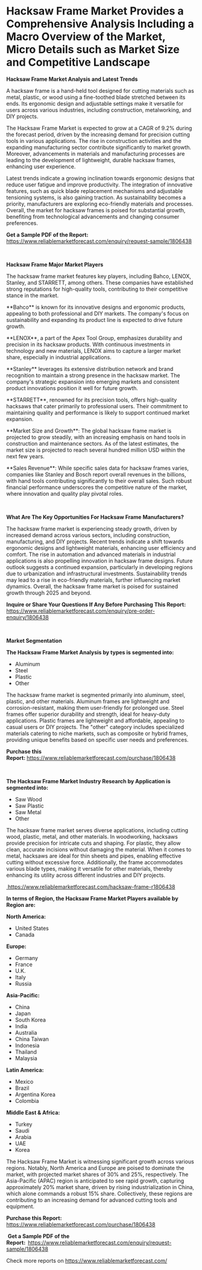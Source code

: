 <p><h1>Hacksaw Frame Market Provides a Comprehensive Analysis Including a Macro Overview of the Market, Micro Details such as Market Size and Competitive Landscape</h1></p><p><strong>Hacksaw Frame Market Analysis and Latest Trends</strong></p>
<p><p>A hacksaw frame is a hand-held tool designed for cutting materials such as metal, plastic, or wood using a fine-toothed blade stretched between its ends. Its ergonomic design and adjustable settings make it versatile for users across various industries, including construction, metalworking, and DIY projects. </p><p>The Hacksaw Frame Market is expected to grow at a CAGR of 9.2% during the forecast period, driven by the increasing demand for precision cutting tools in various applications. The rise in construction activities and the expanding manufacturing sector contribute significantly to market growth. Moreover, advancements in materials and manufacturing processes are leading to the development of lightweight, durable hacksaw frames, enhancing user experience.</p><p>Latest trends indicate a growing inclination towards ergonomic designs that reduce user fatigue and improve productivity. The integration of innovative features, such as quick blade replacement mechanisms and adjustable tensioning systems, is also gaining traction. As sustainability becomes a priority, manufacturers are exploring eco-friendly materials and processes. Overall, the market for hacksaw frames is poised for substantial growth, benefiting from technological advancements and changing consumer preferences.</p></p>
<p><strong>Get a Sample PDF of the Report:&nbsp;</strong> <a href="https://www.reliablemarketforecast.com/enquiry/request-sample/1806438?utm_campaign=1890&utm_medium=2&utm_source=Github&utm_content=ia&utm_term=09042025&utm_id=hacksaw-frame">https://www.reliablemarketforecast.com/enquiry/request-sample/1806438</a></p>
<p>&nbsp;</p>
<p><strong>Hacksaw Frame Major Market Players</strong></p>
<p><p>The hacksaw frame market features key players, including Bahco, LENOX, Stanley, and STARRETT, among others. These companies have established strong reputations for high-quality tools, contributing to their competitive stance in the market.</p><p>**Bahco** is known for its innovative designs and ergonomic products, appealing to both professional and DIY markets. The company's focus on sustainability and expanding its product line is expected to drive future growth.</p><p>**LENOX**, a part of the Apex Tool Group, emphasizes durability and precision in its hacksaw products. With continuous investments in technology and new materials, LENOX aims to capture a larger market share, especially in industrial applications.</p><p>**Stanley** leverages its extensive distribution network and brand recognition to maintain a strong presence in the hacksaw market. The company's strategic expansion into emerging markets and consistent product innovations position it well for future growth.</p><p>**STARRETT**, renowned for its precision tools, offers high-quality hacksaws that cater primarily to professional users. Their commitment to maintaining quality and performance is likely to support continued market expansion.</p><p>**Market Size and Growth**: The global hacksaw frame market is projected to grow steadily, with an increasing emphasis on hand tools in construction and maintenance sectors. As of the latest estimates, the market size is projected to reach several hundred million USD within the next few years.</p><p>**Sales Revenue**: While specific sales data for hacksaw frames varies, companies like Stanley and Bosch report overall revenues in the billions, with hand tools contributing significantly to their overall sales. Such robust financial performance underscores the competitive nature of the market, where innovation and quality play pivotal roles.</p></p>
<p>&nbsp;</p>
<p><strong>What Are The Key Opportunities For Hacksaw Frame Manufacturers?</strong></p>
<p><p>The hacksaw frame market is experiencing steady growth, driven by increased demand across various sectors, including construction, manufacturing, and DIY projects. Recent trends indicate a shift towards ergonomic designs and lightweight materials, enhancing user efficiency and comfort. The rise in automation and advanced materials in industrial applications is also propelling innovation in hacksaw frame designs. Future outlook suggests a continued expansion, particularly in developing regions due to urbanization and infrastructural investments. Sustainability trends may lead to a rise in eco-friendly materials, further influencing market dynamics. Overall, the hacksaw frame market is poised for sustained growth through 2025 and beyond.</p></p>
<p><strong>Inquire or Share Your Questions If Any Before Purchasing This Report:</strong> <a href="https://www.reliablemarketforecast.com/enquiry/pre-order-enquiry/1806438?utm_campaign=1890&utm_medium=2&utm_source=Github&utm_content=ia&utm_term=09042025&utm_id=hacksaw-frame">https://www.reliablemarketforecast.com/enquiry/pre-order-enquiry/1806438</a></p>
<p>&nbsp;</p>
<p><strong>Market Segmentation</strong></p>
<p><strong>The Hacksaw Frame Market Analysis by types is segmented into:</strong></p>
<p><ul><li>Aluminum</li><li>Steel</li><li>Plastic</li><li>Other</li></ul></p>
<p><p>The hacksaw frame market is segmented primarily into aluminum, steel, plastic, and other materials. Aluminum frames are lightweight and corrosion-resistant, making them user-friendly for prolonged use. Steel frames offer superior durability and strength, ideal for heavy-duty applications. Plastic frames are lightweight and affordable, appealing to casual users or DIY projects. The "other" category includes specialized materials catering to niche markets, such as composite or hybrid frames, providing unique benefits based on specific user needs and preferences.</p></p>
<p><strong>Purchase this Report:&nbsp;</strong><a href="https://www.reliablemarketforecast.com/purchase/1806438?utm_campaign=1890&utm_medium=2&utm_source=Github&utm_content=ia&utm_term=09042025&utm_id=hacksaw-frame">https://www.reliablemarketforecast.com/purchase/1806438</a></p>
<p>&nbsp;</p>
<p><strong>The Hacksaw Frame Market Industry Research by Application is segmented into:</strong></p>
<p><ul><li>Saw Wood</li><li>Saw Plastic</li><li>Saw Metal</li><li>Other</li></ul></p>
<p><p>The hacksaw frame market serves diverse applications, including cutting wood, plastic, metal, and other materials. In woodworking, hacksaws provide precision for intricate cuts and shaping. For plastic, they allow clean, accurate incisions without damaging the material. When it comes to metal, hacksaws are ideal for thin sheets and pipes, enabling effective cutting without excessive force. Additionally, the frame accommodates various blade types, making it versatile for other materials, thereby enhancing its utility across different industries and DIY projects.</p></p>
<p><a href="https://www.reliablemarketforecast.com/hacksaw-frame-r1806438?utm_campaign=1890&utm_medium=2&utm_source=Github&utm_content=ia&utm_term=09042025&utm_id=hacksaw-frame">&nbsp;https://www.reliablemarketforecast.com/hacksaw-frame-r1806438</a></p>
<p><strong>In terms of Region, the Hacksaw Frame Market Players available by Region are:</strong></p>
<p>
    <p> <strong> North America: </strong>
        <ul>
            <li>United States</li>
            <li>Canada</li>
        </ul>
        </p> 
    <p> <strong> Europe: </strong>
        <ul>
            <li>Germany</li>
            <li>France</li>
            <li>U.K.</li>
            <li>Italy</li>
            <li>Russia</li>
        </ul>
        </p> 
    <p> <strong> Asia-Pacific: </strong>
        <ul>
            <li>China</li>
            <li>Japan</li>
            <li>South Korea</li>
            <li>India</li>
            <li>Australia</li>
            <li>China Taiwan</li>
            <li>Indonesia</li>
            <li>Thailand</li>
            <li>Malaysia</li>
        </ul>
        </p> 
    <p> <strong> Latin America: </strong>
        <ul>
            <li>Mexico</li>
            <li>Brazil</li>
            <li>Argentina Korea</li>
            <li>Colombia</li>
        </ul>
        </p> 
    <p> <strong> Middle East & Africa: </strong>
        <ul>
            <li>Turkey</li>
            <li>Saudi</li>
            <li>Arabia</li>
            <li>UAE</li>
            <li>Korea</li>
        </ul>
    </p>
    </p>
<p><p>The Hacksaw Frame Market is witnessing significant growth across various regions. Notably, North America and Europe are poised to dominate the market, with projected market shares of 30% and 25%, respectively. The Asia-Pacific (APAC) region is anticipated to see rapid growth, capturing approximately 20% market share, driven by rising industrialization in China, which alone commands a robust 15% share. Collectively, these regions are contributing to an increasing demand for advanced cutting tools and equipment.</p></p>
<p><strong>Purchase this Report: </strong><a href="https://www.reliablemarketforecast.com/purchase/1806438?utm_campaign=1890&utm_medium=2&utm_source=Github&utm_content=ia&utm_term=09042025&utm_id=hacksaw-frame">https://www.reliablemarketforecast.com/purchase/1806438</a></p>
<p>&nbsp;<strong>Get a Sample PDF of the Report:&nbsp;&nbsp;</strong><a href="https://www.reliablemarketforecast.com/enquiry/request-sample/1806438?utm_campaign=1890&utm_medium=2&utm_source=Github&utm_content=ia&utm_term=09042025&utm_id=hacksaw-frame">https://www.reliablemarketforecast.com/enquiry/request-sample/1806438</a></p>
<p><strong></strong></p>
<p>Check more reports on <a href="https://www.reliablemarketforecast.com/?utm_campaign=1890&utm_medium=2&utm_source=Github&utm_content=ia&utm_term=09042025&utm_id=hacksaw-frame">https://www.reliablemarketforecast.com/</a></p>